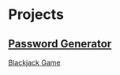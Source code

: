 # Projects


[Password Generator](https://github.com/aguin467/PasswordGenerator)
---
[Blackjack Game](https://github.com/aguin467/Blackjack)

